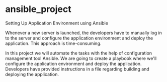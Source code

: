 # ansible_project
Setting Up Application Environment using Ansible 

Whenever a new server is launched, the developers have to manually log in to the server and configure the application environment and deploy the application. This approach is time-consuming. 

In this project we will automate the tasks with the help of configuration management tool Ansible. We are going to create a playbook where we'll configure the application environment and deploy the application. Developers have provided instructions in a file regarding building and deploying the application.
